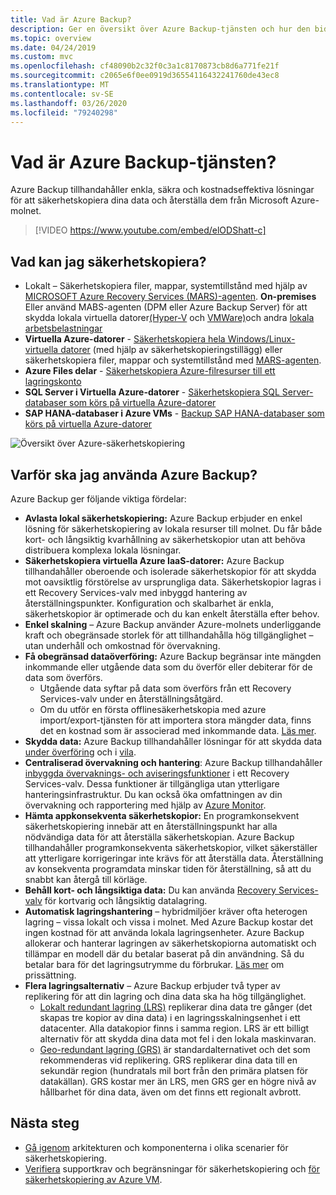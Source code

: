 ```yaml
---
title: Vad är Azure Backup?
description: Ger en översikt över Azure Backup-tjänsten och hur den bidrar till din strategi för affärskontinuitet och haveriberedskap (BCDR).
ms.topic: overview
ms.date: 04/24/2019
ms.custom: mvc
ms.openlocfilehash: cf48090b2c32f0c3a1c8170873cb8d6a771fe21f
ms.sourcegitcommit: c2065e6f0ee0919d36554116432241760de43ec8
ms.translationtype: MT
ms.contentlocale: sv-SE
ms.lasthandoff: 03/26/2020
ms.locfileid: "79240298"
---
```

# <a name="what-is-the-azure-backup-service"></a>Vad är Azure Backup-tjänsten?

Azure Backup tillhandahåller enkla, säkra och kostnadseffektiva lösningar för att säkerhetskopiera dina data och återställa dem från Microsoft Azure-molnet.

> [!VIDEO https://www.youtube.com/embed/elODShatt-c]

## <a name="what-can-i-back-up"></a>Vad kan jag säkerhetskopiera?

- Lokalt – Säkerhetskopiera filer, mappar, systemtillstånd med hjälp av [MICROSOFT Azure Recovery Services (MARS)-agenten](backup-support-matrix-mars-agent.md). **On-premises** Eller använd MABS-agenten (DPM eller Azure Backup Server) för att skydda lokala virtuella datorer[(Hyper-V](back-up-hyper-v-virtual-machines-mabs.md) och [VMWare)](backup-azure-backup-server-vmware.md)och andra [lokala arbetsbelastningar](backup-mabs-protection-matrix.md)
- **Virtuella Azure-datorer** - [Säkerhetskopiera hela Windows/Linux-virtuella datorer](backup-azure-vms-introduction.md) (med hjälp av säkerhetskopieringstillägg) eller säkerhetskopiera filer, mappar och systemtillstånd med [MARS-agenten](backup-azure-manage-mars.md).
- **Azure Files delar** - [Säkerhetskopiera Azure-filresurser till ett lagringskonto](backup-afs.md)
- **SQL Server i Virtuella Azure-datorer** -  [Säkerhetskopiera SQL Server-databaser som körs på virtuella Azure-datorer](backup-azure-sql-database.md)
- **SAP HANA-databaser i Azure VMs** - [Backup SAP HANA-databaser som körs på virtuella Azure-datorer](backup-azure-sap-hana-database.md)

![Översikt över Azure-säkerhetskopiering](./media/backup-overview/azure-backup-overview.png)

## <a name="why-use-azure-backup"></a>Varför ska jag använda Azure Backup?

Azure Backup ger följande viktiga fördelar:

- **Avlasta lokal säkerhetskopiering:** Azure Backup erbjuder en enkel lösning för säkerhetskopiering av lokala resurser till molnet. Du får både kort- och långsiktig kvarhållning av säkerhetskopior utan att behöva distribuera komplexa lokala lösningar.
- **Säkerhetskopiera virtuella Azure IaaS-datorer:** Azure Backup tillhandahåller oberoende och isolerade säkerhetskopior för att skydda mot oavsiktlig förstörelse av ursprungliga data. Säkerhetskopior lagras i ett Recovery Services-valv med inbyggd hantering av återställningspunkter. Konfiguration och skalbarhet är enkla, säkerhetskopior är optimerade och du kan enkelt återställa efter behov.
- **Enkel skalning** – Azure Backup använder Azure-molnets underliggande kraft och obegränsade storlek för att tillhandahålla hög tillgänglighet – utan underhåll och omkostnad för övervakning.
- **Få obegränsad dataöverföring:** Azure Backup begränsar inte mängden inkommande eller utgående data som du överför eller debiterar för de data som överförs.
  - Utgående data syftar på data som överförs från ett Recovery Services-valv under en återställningsåtgärd.
  - Om du utför en första offlinesäkerhetskopia med azure import/export-tjänsten för att importera stora mängder data, finns det en kostnad som är associerad med inkommande data.  [Läs mer](backup-azure-backup-import-export.md).
- **Skydda data:** Azure Backup tillhandahåller lösningar för att skydda data [under överföring](backup-azure-security-feature.md) och i [vila](backup-azure-security-feature-cloud.md).
- **Centraliserad övervakning och hantering**: Azure Backup tillhandahåller [inbyggda övervaknings- och aviseringsfunktioner](backup-azure-monitoring-built-in-monitor.md) i ett Recovery Services-valv. Dessa funktioner är tillgängliga utan ytterligare hanteringsinfrastruktur. Du kan också öka omfattningen av din övervakning och rapportering med hjälp av [Azure Monitor](backup-azure-monitoring-use-azuremonitor.md).
- **Hämta appkonsekventa säkerhetskopior:** En programkonsekvent säkerhetskopiering innebär att en återställningspunkt har alla nödvändiga data för att återställa säkerhetskopian. Azure Backup tillhandahåller programkonsekventa säkerhetskopior, vilket säkerställer att ytterligare korrigeringar inte krävs för att återställa data. Återställning av konsekventa programdata minskar tiden för återställning, så att du snabbt kan återgå till körläge.
- **Behåll kort- och långsiktiga data:** Du kan använda [Recovery Services-valv](backup-azure-recovery-services-vault-overview.md) för kortvarig och långsiktig datalagring.
- **Automatisk lagringshantering** – hybridmiljöer kräver ofta heterogen lagring – vissa lokalt och vissa i molnet. Med Azure Backup kostar det ingen kostnad för att använda lokala lagringsenheter. Azure Backup allokerar och hanterar lagringen av säkerhetskopiorna automatiskt och tillämpar en modell där du betalar baserat på din användning. Så du betalar bara för det lagringsutrymme du förbrukar. [Läs mer](https://azure.microsoft.com/pricing/details/backup) om prissättning.
- **Flera lagringsalternativ** – Azure Backup erbjuder två typer av replikering för att din lagring och dina data ska ha hög tillgänglighet.
  - [Lokalt redundant lagring (LRS)](../storage/common/storage-redundancy-lrs.md) replikerar dina data tre gånger (det skapas tre kopior av dina data) i en lagringsskalningsenhet i ett datacenter. Alla datakopior finns i samma region. LRS är ett billigt alternativ för att skydda dina data mot fel i den lokala maskinvaran.
  - [Geo-redundant lagring (GRS)](../storage/common/storage-redundancy-grs.md) är standardalternativet och det som rekommenderas vid replikering. GRS replikerar dina data till en sekundär region (hundratals mil bort från den primära platsen för datakällan). GRS kostar mer än LRS, men GRS ger en högre nivå av hållbarhet för dina data, även om det finns ett regionalt avbrott.

## <a name="next-steps"></a>Nästa steg

- [Gå igenom](backup-architecture.md) arkitekturen och komponenterna i olika scenarier för säkerhetskopiering.
- [Verifiera](backup-support-matrix.md) supportkrav och begränsningar för säkerhetskopiering och [för säkerhetskopiering av Azure VM](backup-support-matrix-iaas.md).
